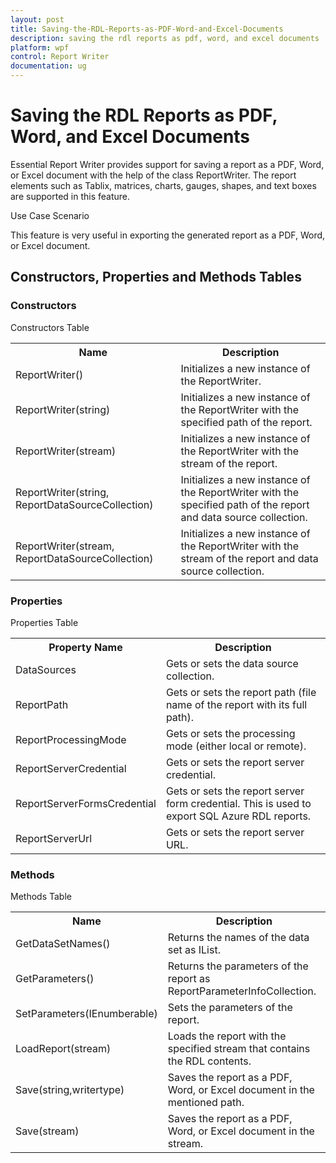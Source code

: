 ```yaml
---
layout: post
title: Saving-the-RDL-Reports-as-PDF-Word-and-Excel-Documents
description: saving the rdl reports as pdf, word, and excel documents
platform: wpf
control: Report Writer
documentation: ug
---
```


# Saving the RDL Reports as PDF, Word, and Excel Documents

Essential Report Writer provides support for saving a report as a PDF, Word, or Excel document with the help of the class ReportWriter. The report elements such as Tablix, matrices, charts, gauges, shapes, and text boxes are supported in this feature.



Use Case Scenario

This feature is very useful in exporting the generated report as a PDF, Word, or Excel document.

## Constructors, Properties and Methods Tables

### Constructors

Constructors Table

<table>
<tr>
<th>
Name</th><th>
Description</th></tr>
<tr>
<td>
ReportWriter()</td><td>
Initializes a new instance of the ReportWriter.</td></tr>
<tr>
<td>
ReportWriter(string)</td><td>
Initializes a new instance of the ReportWriter with the specified path of the report.</td></tr>
<tr>
<td>
ReportWriter(stream)</td><td>
Initializes a new instance of the ReportWriter with the stream of the report.</td></tr>
<tr>
<td>
ReportWriter(string, ReportDataSourceCollection)</td><td>
Initializes a new instance of the ReportWriter with the specified path of the report and data source collection.</td></tr>
<tr>
<td>
ReportWriter(stream, ReportDataSourceCollection)</td><td>
Initializes a new instance of the ReportWriter with the stream of the report and data source collection.</td></tr>
</table>


### Properties

Properties Table

<table>
<tr>
<th>
Property Name</th><th>
Description </th></tr>
<tr>
<td>
DataSources</td><td>
Gets or sets the data source collection.</td></tr>
<tr>
<td>
ReportPath</td><td>
Gets or sets the report path (file name of the report with its full path).</td></tr>
<tr>
<td>
ReportProcessingMode</td><td>
Gets or sets the processing mode (either local or remote).</td></tr>
<tr>
<td>
ReportServerCredential</td><td>
Gets or sets the report server credential.</td></tr>
<tr>
<td>
ReportServerFormsCredential</td><td>
Gets or sets the report server form credential. This is used to export SQL Azure RDL reports.</td></tr>
<tr>
<td>
ReportServerUrl</td><td>
Gets or sets the report server URL.</td></tr>
</table>

### Methods



Methods Table

<table>
<tr>
<th>
Name</th><th>
Description</th></tr>
<tr>
<td>
GetDataSetNames()</td><td>
Returns the names of the data set as IList<string>.</td></tr>
<tr>
<td>
GetParameters()</td><td>
Returns the parameters of the report as ReportParameterInfoCollection.</td></tr>
<tr>
<td>
SetParameters(IEnumberable<ReportParameters>)</td><td>
Sets the parameters of the report.</td></tr>
<tr>
<td>
LoadReport(stream)</td><td>
Loads the report  with the specified stream that contains the RDL contents.</td></tr>
<tr>
<td>
Save(string,writertype)</td><td>
Saves the report as a PDF, Word, or Excel document in the mentioned path.</td></tr>
<tr>
<td>
Save(stream)</td><td>
Saves the report as a PDF, Word, or Excel document in the stream.</td></tr>
</table>


